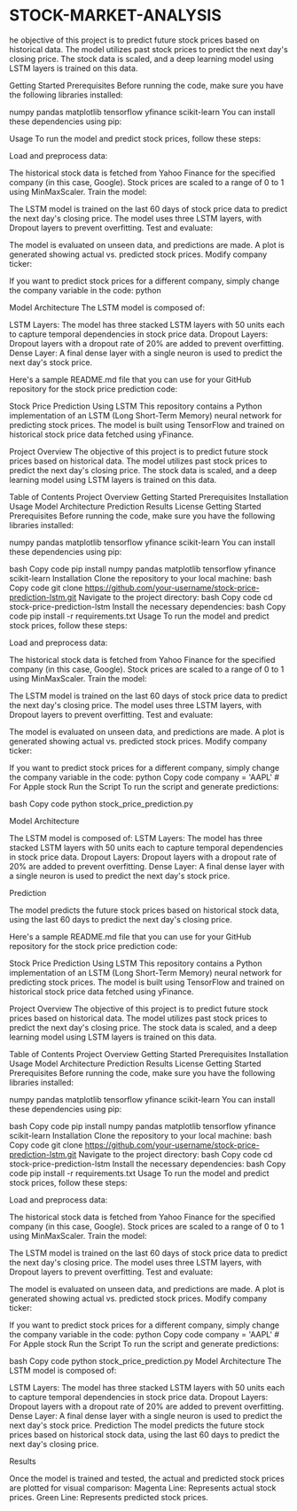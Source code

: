 # STOCK-MARKET-ANALYSIS
he objective of this project is to predict future stock prices based on historical data. The model utilizes past stock prices to predict the next day's closing price. The stock data is scaled, and a deep learning model using LSTM layers is trained on this data.

Getting Started
Prerequisites
Before running the code, make sure you have the following libraries installed:

numpy
pandas
matplotlib
tensorflow
yfinance
scikit-learn
You can install these dependencies using pip:

Usage
To run the model and predict stock prices, follow these steps:

Load and preprocess data:

The historical stock data is fetched from Yahoo Finance for the specified company (in this case, Google).
Stock prices are scaled to a range of 0 to 1 using MinMaxScaler.
Train the model:

The LSTM model is trained on the last 60 days of stock price data to predict the next day's closing price.
The model uses three LSTM layers, with Dropout layers to prevent overfitting.
Test and evaluate:

The model is evaluated on unseen data, and predictions are made.
A plot is generated showing actual vs. predicted stock prices.
Modify company ticker:

If you want to predict stock prices for a different company, simply change the company variable in the code:
python

Model Architecture
The LSTM model is composed of:

LSTM Layers: The model has three stacked LSTM layers with 50 units each to capture temporal dependencies in stock price data.
Dropout Layers: Dropout layers with a dropout rate of 20% are added to prevent overfitting.
Dense Layer: A final dense layer with a single neuron is used to predict the next day's stock price.


Here's a sample README.md file that you can use for your GitHub repository for the stock price prediction code:

Stock Price Prediction Using LSTM
This repository contains a Python implementation of an LSTM (Long Short-Term Memory) neural network for predicting stock prices. The model is built using TensorFlow and trained on historical stock price data fetched using yFinance.

Project Overview
The objective of this project is to predict future stock prices based on historical data. The model utilizes past stock prices to predict the next day's closing price. The stock data is scaled, and a deep learning model using LSTM layers is trained on this data.

Table of Contents
Project Overview
Getting Started
Prerequisites
Installation
Usage
Model Architecture
Prediction
Results
License
Getting Started
Prerequisites
Before running the code, make sure you have the following libraries installed:

numpy
pandas
matplotlib
tensorflow
yfinance
scikit-learn
You can install these dependencies using pip:

bash
Copy code
pip install numpy pandas matplotlib tensorflow yfinance scikit-learn
Installation
Clone the repository to your local machine:
bash
Copy code
git clone https://github.com/your-username/stock-price-prediction-lstm.git
Navigate to the project directory:
bash
Copy code
cd stock-price-prediction-lstm
Install the necessary dependencies:
bash
Copy code
pip install -r requirements.txt
Usage
To run the model and predict stock prices, follow these steps:

Load and preprocess data:

The historical stock data is fetched from Yahoo Finance for the specified company (in this case, Google).
Stock prices are scaled to a range of 0 to 1 using MinMaxScaler.
Train the model:

The LSTM model is trained on the last 60 days of stock price data to predict the next day's closing price.
The model uses three LSTM layers, with Dropout layers to prevent overfitting.
Test and evaluate:

The model is evaluated on unseen data, and predictions are made.
A plot is generated showing actual vs. predicted stock prices.
Modify company ticker:

If you want to predict stock prices for a different company, simply change the company variable in the code:
python
Copy code
company = 'AAPL'  # For Apple stock
Run the Script
To run the script and generate predictions:

bash
Copy code
python stock_price_prediction.py

Model Architecture

The LSTM model is composed of:
LSTM Layers: The model has three stacked LSTM layers with 50 units each to capture temporal dependencies in stock price data.
Dropout Layers: Dropout layers with a dropout rate of 20% are added to prevent overfitting.
Dense Layer: A final dense layer with a single neuron is used to predict the next day's stock price.

Prediction

The model predicts the future stock prices based on historical stock data, using the last 60 days to predict the next day's closing price.


Here's a sample README.md file that you can use for your GitHub repository for the stock price prediction code:

Stock Price Prediction Using LSTM
This repository contains a Python implementation of an LSTM (Long Short-Term Memory) neural network for predicting stock prices. The model is built using TensorFlow and trained on historical stock price data fetched using yFinance.

Project Overview
The objective of this project is to predict future stock prices based on historical data. The model utilizes past stock prices to predict the next day's closing price. The stock data is scaled, and a deep learning model using LSTM layers is trained on this data.

Table of Contents
Project Overview
Getting Started
Prerequisites
Installation
Usage
Model Architecture
Prediction
Results
License
Getting Started
Prerequisites
Before running the code, make sure you have the following libraries installed:

numpy
pandas
matplotlib
tensorflow
yfinance
scikit-learn
You can install these dependencies using pip:

bash
Copy code
pip install numpy pandas matplotlib tensorflow yfinance scikit-learn
Installation
Clone the repository to your local machine:
bash
Copy code
git clone https://github.com/your-username/stock-price-prediction-lstm.git
Navigate to the project directory:
bash
Copy code
cd stock-price-prediction-lstm
Install the necessary dependencies:
bash
Copy code
pip install -r requirements.txt
Usage
To run the model and predict stock prices, follow these steps:

Load and preprocess data:

The historical stock data is fetched from Yahoo Finance for the specified company (in this case, Google).
Stock prices are scaled to a range of 0 to 1 using MinMaxScaler.
Train the model:

The LSTM model is trained on the last 60 days of stock price data to predict the next day's closing price.
The model uses three LSTM layers, with Dropout layers to prevent overfitting.
Test and evaluate:

The model is evaluated on unseen data, and predictions are made.
A plot is generated showing actual vs. predicted stock prices.
Modify company ticker:

If you want to predict stock prices for a different company, simply change the company variable in the code:
python
Copy code
company = 'AAPL'  # For Apple stock
Run the Script
To run the script and generate predictions:

bash
Copy code
python stock_price_prediction.py
Model Architecture
The LSTM model is composed of:

LSTM Layers: The model has three stacked LSTM layers with 50 units each to capture temporal dependencies in stock price data.
Dropout Layers: Dropout layers with a dropout rate of 20% are added to prevent overfitting.
Dense Layer: A final dense layer with a single neuron is used to predict the next day's stock price.
Prediction
The model predicts the future stock prices based on historical stock data, using the last 60 days to predict the next day's closing price.

Results

Once the model is trained and tested, the actual and predicted stock prices are plotted for visual comparison:
Magenta Line: Represents actual stock prices.
Green Line: Represents predicted stock prices.

